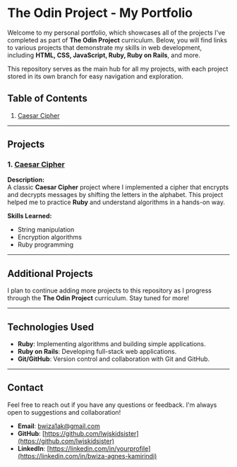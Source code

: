 # The Odin Project - My Portfolio

Welcome to my personal portfolio, which showcases all of the projects I've completed as part of **The Odin Project** curriculum. Below, you will find links to various projects that demonstrate my skills in web development, including **HTML, CSS, JavaScript, Ruby, Ruby on Rails**, and more.

This repository serves as the main hub for all my projects, with each project stored in its own branch for easy navigation and exploration.

## Table of Contents

1. [Caesar Cipher](#caesar-cipher)

---

## Projects

### 1. [Caesar Cipher](https://github.com/lwjskidsister/the-odin-project/tree/caesar-cipher)

**Description:**  
A classic **Caesar Cipher** project where I implemented a cipher that encrypts and decrypts messages by shifting the letters in the alphabet. This project helped me to practice **Ruby** and understand algorithms in a hands-on way.

**Skills Learned:**  
- String manipulation
- Encryption algorithms
- Ruby programming

---

## Additional Projects

I plan to continue adding more projects to this repository as I progress through the **The Odin Project** curriculum. Stay tuned for more!

---

## Technologies Used

- **Ruby**: Implementing algorithms and building simple applications.
- **Ruby on Rails**: Developing full-stack web applications.
- **Git/GitHub**: Version control and collaboration with Git and GitHub.
  
---

## Contact

Feel free to reach out if you have any questions or feedback. I'm always open to suggestions and collaboration!

- **Email**: [bwiza1ak@gmail.com](mailto:bwiza1ak@gmail.com)
- **GitHub**: [https://github.com/lwjskidsister](https://github.com/lwjskidsister)
- **LinkedIn**: [https://linkedin.com/in/yourprofile](https://linkedin.com/in/bwiza-agnes-kamirindi)

